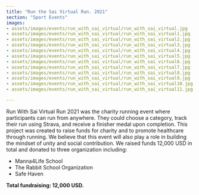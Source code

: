 ```yaml
---
title: "Run the Sai Virtual Run. 2021"
section: "Sport Events"
images:
- assets/images/events/run_with_sai_virtual/run_with_sai_virtual.jpg
- assets/images/events/run_with_sai_virtual/run_with_sai_virtual1.jpg
- assets/images/events/run_with_sai_virtual/run_with_sai_virtual2.jpg
- assets/images/events/run_with_sai_virtual/run_with_sai_virtual3.jpg
- assets/images/events/run_with_sai_virtual/run_with_sai_virtual4.jpg
- assets/images/events/run_with_sai_virtual/run_with_sai_virtual5.jpg
- assets/images/events/run_with_sai_virtual/run_with_sai_virtual6.jpg
- assets/images/events/run_with_sai_virtual/run_with_sai_virtual7.jpg
- assets/images/events/run_with_sai_virtual/run_with_sai_virtual8.jpg
- assets/images/events/run_with_sai_virtual/run_with_sai_virtual9.jpg
- assets/images/events/run_with_sai_virtual/run_with_sai_virtual10.jpg
- assets/images/events/run_with_sai_virtual/run_with_sai_virtual11.jpg

---
```


Run With Sai Virtual Run 2021 was the charity running event where participants can run from anywhere. They could choose a category, track their run using Strava, and receive a finisher medal upon completion. This project was created to raise funds for charity and to promote healthcare through running. We believe that this event will also play a role in building the mindset of unity and social contribution. We raised funds 12,000 USD in total and donated to three organization including:

- Manna4Life School
- The Rabbit School Organization
- Safe Haven

**Total fundraising: 12,000 USD.**